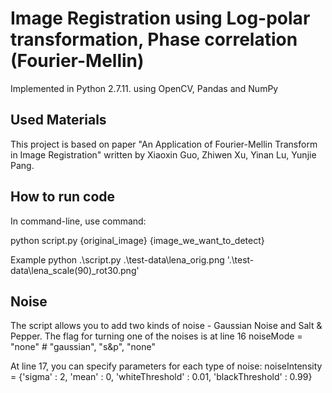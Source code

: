 # Image Registration using Log-polar transformation, Phase correlation (Fourier-Mellin)

Implemented in Python 2.7.11. using OpenCV, Pandas and NumPy

## Used Materials

This project is based on paper "An Application of Fourier-Mellin Transform in Image Registration" written by Xiaoxin Guo, Zhiwen Xu, Yinan Lu, Yunjie Pang.

## How to run code

In command-line, use command:

python script.py {original_image} {image_we_want_to_detect}

Example
python .\script.py .\test-data\lena_orig.png '.\test-data\lena_scale(90)_rot30.png'

## Noise

The script allows you to add two kinds of noise - Gaussian Noise and Salt & Pepper. The flag for turning one of the noises is at line 16
noiseMode = "none" # "gaussian", "s&p", "none"

At line 17, you can specify parameters for each type of noise:
noiseIntensity = {'sigma' : 2, 'mean' : 0, 'whiteThreshold' : 0.01, 'blackThreshold' : 0.99}
